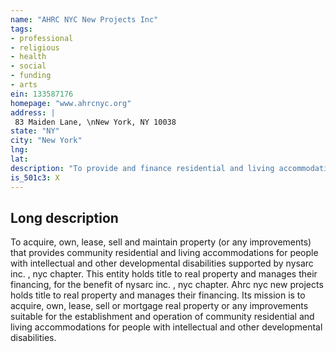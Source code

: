 ```yaml
---
name: "AHRC NYC New Projects Inc"
tags:
- professional
- religious
- health
- social
- funding
- arts
ein: 133587176
homepage: "www.ahrcnyc.org"
address: |
 83 Maiden Lane, \nNew York, NY 10038
state: "NY"
city: "New York"
lng: 
lat: 
description: "To provide and finance residential and living accommodations for people with intellectual and other developmental disabilities. "
is_501c3: X
---
```


## Long description

To acquire, own, lease, sell and maintain property (or any improvements) that provides community residential and living accommodations for people with intellectual and other developmental disabilities supported by nysarc inc. , nyc chapter. This entity holds title to real property and manages their financing, for the benefit of nysarc inc. , nyc chapter. Ahrc nyc new projects holds title to real property and manages their financing. Its mission is to acquire, own, lease, sell or mortgage real property or any improvements suitable for the establishment and operation of community residential and living accommodations for people with intellectual and other developmental disabilities. 
